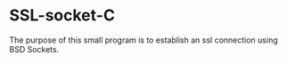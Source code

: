 SSL-socket-C
=============

The purpose of this small program is to establish an ssl connection using BSD Sockets.

